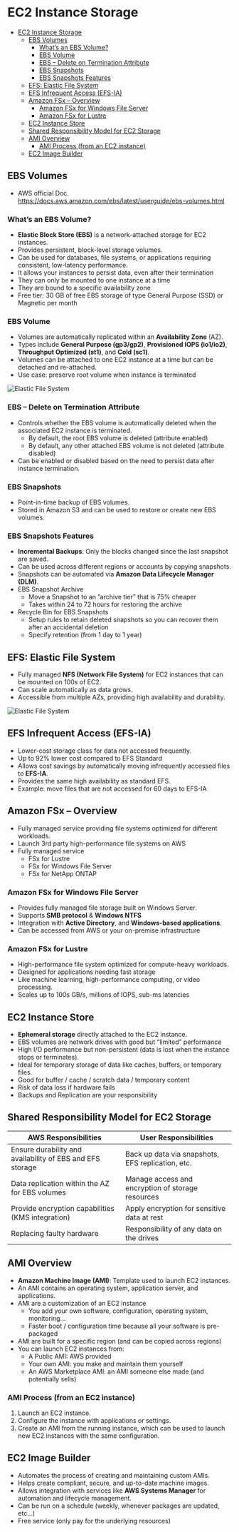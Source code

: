 # EC2 Instance Storage

- [EC2 Instance Storage](#ec2-instance-storage)
  - [EBS Volumes](#ebs-volumes)
    - [What’s an EBS Volume?](#whats-an-ebs-volume)
    - [EBS Volume](#ebs-volume)
    - [EBS – Delete on Termination Attribute](#ebs--delete-on-termination-attribute)
    - [EBS Snapshots](#ebs-snapshots)
    - [EBS Snapshots Features](#ebs-snapshots-features)
  - [EFS: Elastic File System](#efs-elastic-file-system)
  - [EFS Infrequent Access (EFS-IA)](#efs-infrequent-access-efs-ia)
  - [Amazon FSx – Overview](#amazon-fsx--overview)
    - [Amazon FSx for Windows File Server](#amazon-fsx-for-windows-file-server)
    - [Amazon FSx for Lustre](#amazon-fsx-for-lustre)
  - [EC2 Instance Store](#ec2-instance-store)
  - [Shared Responsibility Model for EC2 Storage](#shared-responsibility-model-for-ec2-storage)
  - [AMI Overview](#ami-overview)
    - [AMI Process (from an EC2 instance)](#ami-process-from-an-ec2-instance)
  - [EC2 Image Builder](#ec2-image-builder)

## EBS Volumes

- AWS official Doc. <https://docs.aws.amazon.com/ebs/latest/userguide/ebs-volumes.html>

### What’s an EBS Volume?

- **Elastic Block Store (EBS)** is a network-attached storage for EC2 instances.
- Provides persistent, block-level storage volumes.
- Can be used for databases, file systems, or applications requiring consistent, low-latency performance.
- It allows your instances to persist data, even after their termination
- They can only be mounted to one instance at a time
- They are bound to a specific availability zone
- Free tier: 30 GB of free EBS storage of type General Purpose (SSD) or Magnetic per month

### EBS Volume

- Volumes are automatically replicated within an **Availability Zone** (AZ).
- Types include **General Purpose (gp3/gp2)**, **Provisioned IOPS (io1/io2)**, **Throughput Optimized (st1)**, and **Cold (sc1)**.
- Volumes can be attached to one EC2 instance at a time but can be detached and re-attached.
- Use case: preserve root volume when instance is terminated

![Elastic File System](images/EBS.png)

### EBS – Delete on Termination Attribute

- Controls whether the EBS volume is automatically deleted when the associated EC2 instance is terminated.
  - By default, the root EBS volume is deleted (attribute enabled)
  - By default, any other attached EBS volume is not deleted (attribute disabled)
- Can be enabled or disabled based on the need to persist data after instance termination.

### EBS Snapshots

- Point-in-time backup of EBS volumes.
- Stored in Amazon S3 and can be used to restore or create new EBS volumes.

### EBS Snapshots Features

- **Incremental Backups**: Only the blocks changed since the last snapshot are saved.
- Can be used across different regions or accounts by copying snapshots.
- Snapshots can be automated via **Amazon Data Lifecycle Manager (DLM)**.
- EBS Snapshot Archive
  - Move a Snapshot to an ”archive tier” that is 75% cheaper
  - Takes within 24 to 72 hours for restoring the archive
- Recycle Bin for EBS Snapshots
  - Setup rules to retain deleted snapshots so you can recover them after an accidental deletion
  - Specify retention (from 1 day to 1 year)

## EFS: Elastic File System

- Fully managed **NFS (Network File System)** for EC2 instances that can be mounted on 100s of EC2.
- Can scale automatically as data grows.
- Accessible from multiple AZs, providing high availability and durability.

![Elastic File System](images/EFS.png)

## EFS Infrequent Access (EFS-IA)

- Lower-cost storage class for data not accessed frequently.
- Up to 92% lower cost compared to EFS Standard
- Allows cost savings by automatically moving infrequently accessed files to **EFS-IA**.
- Provides the same high availability as standard EFS.
- Example: move files that are not accessed for 60 days to EFS-IA

## Amazon FSx – Overview

- Fully managed service providing file systems optimized for different workloads.
- Launch 3rd party high-performance file systems on AWS
- Fully managed service
  - FSx for Lustre
  - FSx for Windows File Server
  - FSx for NetApp ONTAP

### Amazon FSx for Windows File Server

- Provides fully managed file storage built on Windows Server.
- Supports **SMB protocol** & **Windows NTFS**
- Integration with **Active Directory**, and **Windows-based applications**.
- Can be accessed from AWS or your on-premise infrastructure

### Amazon FSx for Lustre

- High-performance file system optimized for compute-heavy workloads.
- Designed for applications needing fast storage
- Like machine learning, high-performance computing, or video processing.
- Scales up to 100s GB/s, millions of IOPS, sub-ms latencies

## EC2 Instance Store

- **Ephemeral storage** directly attached to the EC2 instance.
- EBS volumes are network drives with good but “limited” performance
- High I/O performance but non-persistent (data is lost when the instance stops or terminates).
- Ideal for temporary storage of data like caches, buffers, or temporary files.
- Good for buffer / cache / scratch data / temporary content
- Risk of data loss if hardware fails
- Backups and Replication are your responsibility

## Shared Responsibility Model for EC2 Storage

| **AWS Responsibilities**                                  | **User Responsibilities**                         |
| --------------------------------------------------------- | ------------------------------------------------- |
| Ensure durability and availability of EBS and EFS storage | Back up data via snapshots, EFS replication, etc. |
| Data replication within the AZ for EBS volumes            | Manage access and encryption of storage resources |
| Provide encryption capabilities (KMS integration)         | Apply encryption for sensitive data at rest       |
| Replacing faulty hardware                                 | Responsibility of any data on the drives          |

## AMI Overview

- **Amazon Machine Image (AMI)**: Template used to launch EC2 instances.
- An AMI contains an operating system, application server, and applications.
- AMI are a customization of an EC2 instance
  - You add your own software, configuration, operating system, monitoring…
  - Faster boot / configuration time because all your software is pre-packaged
- AMI are built for a specific region (and can be copied across regions)
- You can launch EC2 instances from:
  - A Public AMI: AWS provided
  - Your own AMI: you make and maintain them yourself
  - An AWS Marketplace AMI: an AMI someone else made (and potentially sells)

### AMI Process (from an EC2 instance)

1. Launch an EC2 instance.
2. Configure the instance with applications or settings.
3. Create an AMI from the running instance, which can be used to launch new EC2 instances with the same configuration.

## EC2 Image Builder

- Automates the process of creating and maintaining custom AMIs.
- Helps create compliant, secure, and up-to-date machine images.
- Allows integration with services like **AWS Systems Manager** for automation and lifecycle management.
- Can be run on a schedule (weekly, whenever packages are updated, etc…)
- Free service (only pay for the underlying resources)
